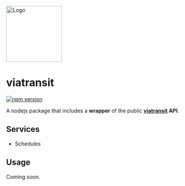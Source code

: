 <img src="https://i.goopics.net/Nxagy.jpg" alt="Logo" width="150px"/>

# viatransit

[![npm version](https://badge.fury.io/js/viatransit.svg)](https://www.npmjs.com/package/viatransit)

A nodejs package that includes a **wrapper** of the public **[viatransit](https://viatransit.fr) API**.

## Services

* Schedules

## Usage

Coming soon.
